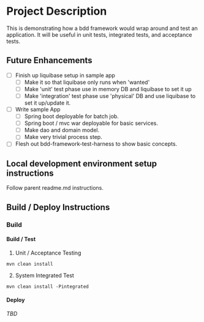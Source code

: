 # Project Description #
This is demonstrating how a bdd framework would wrap around and test an application. It will be useful in unit tests, integrated tests, and acceptance tests.

## Future Enhancements ##
* [ ] Finish up liquibase setup in sample app
	* [ ] Make it so that liquibase only runs when 'wanted'
	* [ ] Make 'unit' test phase use in memory DB and liquibase to set it up
	* [ ] Make 'integration' test phase use 'physical' DB and use liquibase to set it up/update it.
* [ ] Write sample App
	* [ ] Spring boot deployable for batch job.
	* [ ] Spring boot / mvc war deployable for basic services.
	* [ ] Make dao and domain model.
	* [ ] Make very trivial process step.
* [ ] Flesh out bdd-framework-test-harness to show basic concepts.

## Local development environment setup instructions ##
Follow parent readme.md instructions.

## Build / Deploy Instructions ##
### Build ###
#### Build / Test ####
1. Unit / Acceptance Testing
```
mvn clean install
```
2. System Integrated Test
```
mvn clean install -Pintegrated
```

#### Deploy ####
_TBD_